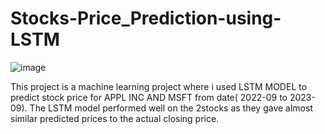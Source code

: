 # Stocks-Price_Prediction-using-LSTM

![image](https://github.com/user-attachments/assets/5ef549b2-58b4-4fe9-ba89-bac1c397fe68)


This project is a machine learning project where i used LSTM MODEL to predict stock price for APPL INC AND MSFT from date( 2022-09 to 2023-09).
The LSTM model performed well on the 2stocks as they gave almost similar predicted prices to the  actual closing price.
